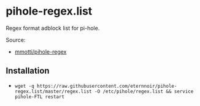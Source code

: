 # pihole-regex.list

Regex format adblock list for pi-hole.

Source:
* [mmotti/pihole-regex](https://github.com/mmotti/pihole-regex)

## Installation

* `wget -q https://raw.githubusercontent.com/eternnoir/pihole-regex.list/master/regex.list -O /etc/pihole/regex.list && service pihole-FTL restart`

